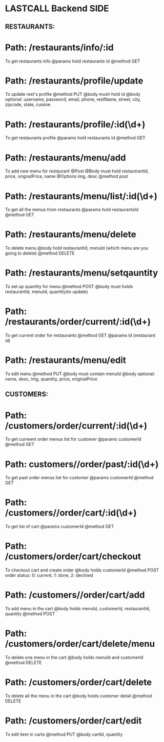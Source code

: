  # LASTCALL Backend SIDE

## RESTAURANTS: 

#  Path: /restaurants/info/:id
To get restaurants info
@params hold restaurants id
@method GET
 


# Path: /restaurants/profile/update
 To update rest's profile
 @method PUT
 @body mush hold id 
 @body optional: username, password, email, phone, restName, street, city, zipcode, state, cuisine
 


# Path:   /restaurants/profile/:id(\\d+)
  To get restaurants profile
  @params hold restaurants id
  @method GET
 


   # Path:   /restaurants/menu/add
   To add new menu for restaurant 
   @Post
   @Body must hold restautrantId, price, orignalPrice, name 
   @Options img, desc
   @method post
 


  # Path:   /restaurants/menu/list/:id(\\d+)
  To get all the menus from restaurants
  @params hold restaurantsId
  @method GET
 


  # Path:   /restaurants/menu/delete
  To delete menu
  @body hold restaurantId, menuId (which menu are you going to delete)
  @method DELETE
 


  # Path:   /restaurants/menu/setqauntity
  To set up quantity for menu
  @method POST
  @body must holds restaurantId, menuId, quantity(to update)
 


  # Path:   /restaurants/order/current/:id(\\d+)
  To get current order for restaurants
  @method GET
  @params id (restaurant id)
 


  # Path:   /restaurants/menu/edit
  To edit menu
  @method PUT
  @body must contain menuId
  @body optional: name, desc, img, quantity, price, originalPrice
 

 ## CUSTOMERS:


  # Path:   /customers/order/current/:id(\\d+)
  To get curreent order menus list for customer
  @params customerId
  @method GET
 


  # Path:   customers//order/past/:id(\\d+)
  To get past order menus list for customer
  @params customerId
  @method GET
 


  # Path:   /customers//order/cart/:id(\\d+)
  To get list of cart
  @params customerId
  @method GET
 


  # Path:   /customers/order/cart/checkout
  To checkout cart and create order
  @body holds customerId
  @method POST
  order status: 0: current, 1: done, 2: declined
 


  # Path:   /customers//order/cart/add
  To add menu in the cart
  @body holds menuId, customerId, restaurantId, quantity
  @method POST
 


  # Path:   /customers/order/cart/delete/menu
  To delete one menu in the cart
  @body holds menuId and customerId
  @method DELETE
 


  # Path:   /customers/order/cart/delete
  To delete all the menu in the cart
  @body holds customer detail
  @method DELETE
 


  # Path:   /customers/order/cart/edit
  To edit item in carts
  @method PUT
  @body cartId, quantity
 
